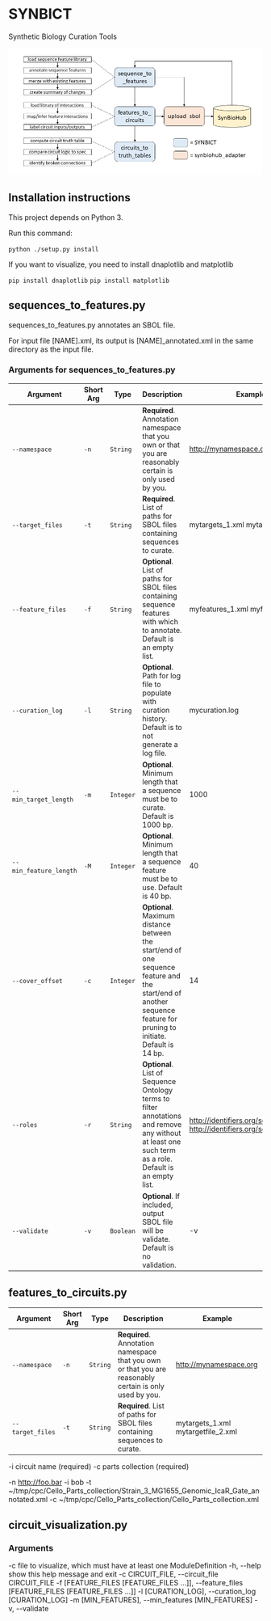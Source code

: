 # SYNBICT
Synthetic Biology Curation Tools

![SYNBICT architecture diagram](synbict_architecture_diagram.png)

## Installation instructions

This project depends on Python 3.

Run this command:

`python ./setup.py install`

If you want to visualize, you need to install dnaplotlib and matplotlib

`pip install dnaplotlib`
`pip install matplotlib`

## sequences_to_features.py

sequences_to_features.py annotates an SBOL file.

For input file [NAME].xml, its output is [NAME]_annotated.xml in the same directory as the input file.

### Arguments for sequences_to_features.py

Argument | Short Arg | Type | Description | Example
--- | --- | --- | --- | ---
`--namespace` | `-n` | `String` | **Required**. Annotation namespace that you own or that you are reasonably certain is only used by you. | http://mynamespace.org
`--target_files` | `-t` | `String` | **Required**. List of paths for SBOL files containing sequences to curate. | mytargets_1.xml mytargetfile_2.xml
`--feature_files` | `-f` | `String` | **Optional**. List of paths for SBOL files containing sequence features with which to annotate. Default is an empty list. | myfeatures_1.xml myfeatures2.xml
`--curation_log` | `-l` | `String` | **Optional**. Path for log file to populate with curation history. Default is to not generate a log file. | mycuration.log
`--min_target_length` | `-m` | `Integer` | **Optional**. Minimum length that a sequence must be to curate. Default is 1000 bp. | 1000
`--min_feature_length` | `-M` | `Integer` | **Optional**. Minimum length that a sequence feature must be to use. Default is 40 bp. | 40
`--cover_offset` | `-c` | `Integer` | **Optional**. Maximum distance between the start/end of one sequence feature and the start/end of another sequence feature for pruning to initiate. Default is 14 bp. | 14
`--roles` | `-r` | `String` | **Optional**. List of Sequence Ontology terms to filter annotations and remove any without at least one such term as a role. Default is an empty list. | http://identifiers.org/so/SO:0000167 http://identifiers.org/so/SO:0000316
`--validate` | `-v` | `Boolean` | **Optional**. If included, output SBOL file will be validate. Default is no validation. | -v

## features\_to\_circuits.py 

Argument | Short Arg | Type | Description | Example
--- | --- | --- | --- | ---
`--namespace` | `-n` | `String` | **Required**. Annotation namespace that you own or that you are reasonably certain is only used by you. | http://mynamespace.org
`--target_files` | `-t` | `String` | **Required**. List of paths for SBOL files containing sequences to curate. | mytargets_1.xml mytargetfile_2.xml
-i circuit name (required)
-c parts collection (required)

-n http://foo.bar -i bob 
-t ~/tmp/cpc/Cello_Parts_collection/Strain_3_MG1655_Genomic_IcaR_Gate_annotated.xml 
-c ~/tmp/cpc/Cello_Parts_collection/Cello_Parts_collection.xml 

## circuit_visualization.py

### Arguments
 -c file to visualize, which must have at least one ModuleDefinition
   -h, --help            show this help message and exit
  -c CIRCUIT_FILE, --circuit_file CIRCUIT_FILE
  -f [FEATURE_FILES [FEATURE_FILES ...]], --feature_files [FEATURE_FILES [FEATURE_FILES ...]]
  -l [CURATION_LOG], --curation_log [CURATION_LOG]
  -m [MIN_FEATURES], --min_features [MIN_FEATURES]
  -v, --validate
